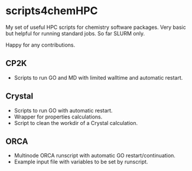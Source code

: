 # scripts4chemHPC
My set of useful HPC scripts for chemistry software packages. Very basic but helpful for running standard jobs. So far SLURM only.

Happy for any contributions.

## CP2K

* Scripts to run GO and MD with limited walltime and automatic restart.

## Crystal

* Scripts to run GO with automatic restart.
* Wrapper for properties calculations.
* Script to clean the workdir of a Crystal calculation.

## ORCA

* Multinode ORCA runscript with automatic GO restart/continuation.
* Example input file with variables to be set by runscript.

